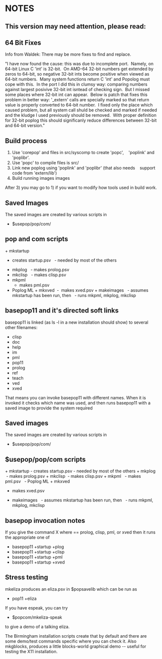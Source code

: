 NOTES
=====

This version may need attention, please read:
------------------------------------------------------------------------

## 64 Bit Fixes

Info from Waldek:
There may be more fixes to find and replace.

"I have now found the cause: this was due to incomplete port.  Namely,
on 64-bit Linux C 'int' is 32-bit.  On AMD-64 32-bit numbers get
extended by zeros to 64-bit, so negative 32-bit ints become
positive when viewed as 64-bit numbers.  Many system functions
return C 'int' and Popolog must cope with this.  In the port
I did this in clumsy way: comparing numbers against largest
posivive 32-bit int isntead of checking sign.  But I missed
some places where 32-bit int can appear.  Below is patch
that fixes this problem in better way: '_extern' calls
are specially marked so that return value is properly
converted to 64-bit number.  I fixed only the place
which caused problem, but all system call shuld be checked
and marked if needed and the kludge I used previously
should be removed.  With proper definition for 32-bit
poplog this should significanly reduce differences between
32-bit and 64-bit version."

## Build process
1. Use 'corepop' and files in src/syscomp to create 'popc',
   'poplink' and 'poplibr'.
2. Use 'popc' to compile files is src/
3. Link new poplog using 'poplink' and 'poplibr' (that also needs
   support code from 'extern/lib')
4. Build running images images

After 3) you may go to 1) if you want to modify how tools used
in build work.

## Saved Images
The saved images are created by various scripts in

+ $usepop/pop/com/

## pop and com scripts

+ mkstartup
  - creates startup.psv
  - needed by most of the others
+ mkplog
  - makes prolog.psv
+ mkclisp
  - makes clisp.psv
+ mkpml
  - makes pml.psv
+ Poplog ML
+ mkxved
  -  makes xved.psv
+ makeimages
  - assumes mkstartup has been run, then
  - runs mkpml, mkplog, mkclisp

## basepop11 and it's directed soft links
basepop11 is linked (as ls -l in a new installation should show) to several
other filenames:

+ clisp
+ doc
+ help
+ im
+ pml
+ pop11
+ prolog
+ ref
+ teach
+ ved
+ xved

That means you can invoke basepop11 with different names. When it is
invoked it checks which name was used, and then runs basepop11 with a saved
image to provide the system required

## Saved images
The saved images are created by various scripts in

+ $usepop/pop/com/

## $usepop/pop/com scripts
+ mkstartup
  - creates startup.psv
  - needed by most of the others
+ mkplog
  - makes prolog.psv
+ mkclisp
  - makes clisp.psv
+ mkpml
  - makes pml.psv
  - Poplog ML
+ mkxved
  - makes xved.psv
+ makeimages
  - assumes mkstartup has been run, then
  - runs mkpml, mkplog, mkclisp

## basepop invocation notes
If you give the command X where == prolog, clisp, pml, or xved
then it runs the appropriate one of

+ basepop11 +startup +plog
+ basepop11 +startup +clisp
+ basepop11 +startup +pml
+ basepop11 +startup +xved

## Stress testing
mkeliza produces an eliza.psv in $popsavelib which can be run as

+ pop11 +eliza

If you have espeak, you can try

+ $popcom/mkeliza-speak

to give a demo of a talking eliza.

The Birmingham installation scripts create that by default and there are
some demo/test commands specific where you can check it. Also mkgblocks,
produces a little blocks-world graphical demo -- useful for testing the X11
installation.
